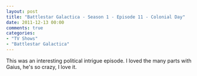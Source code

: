 ```yaml
---
layout: post
title: "Battlestar Galactica - Season 1 - Episode 11 - Colonial Day"
date: 2011-12-13 00:00
comments: true
categories:
- "TV Shows"
- "Battlestar Galactica"
---
```


This was an interesting political intrigue episode. I loved the
many parts with Gaius, he's so crazy, I love it.
